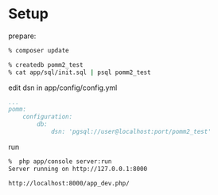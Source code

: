 Setup
==========

prepare:
```sh
% composer update

% createdb pomm2_test
% cat app/sql/init.sql | psql pomm2_test
```

edit dsn in app/config/config.yml
```yml
...
pomm:
    configuration:
        db:
            dsn: 'pgsql://user@localhost:port/pomm2_test'
```

run

```sh
%  php app/console server:run
Server running on http://127.0.0.1:8000
```

`http://localhost:8000/app_dev.php/`

